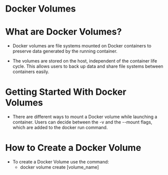 # Docker Volumes
# What are Docker Volumes?

* Docker volumes are file systems mounted on Docker containers to preserve data generated by the 
  running container.

* The volumes are stored on the host, independent of the container life cycle. This allows users to
  back up data and share file systems between containers easily.

# Getting Started With Docker Volumes

* There are different ways to mount a Docker volume while launching a container. Users can decide
  between the -v and the --mount flags, which are added to the docker run command.

# How to Create a Docker Volume
* To create a Docker Volume use the command:
	* docker volume create [volume_name]


